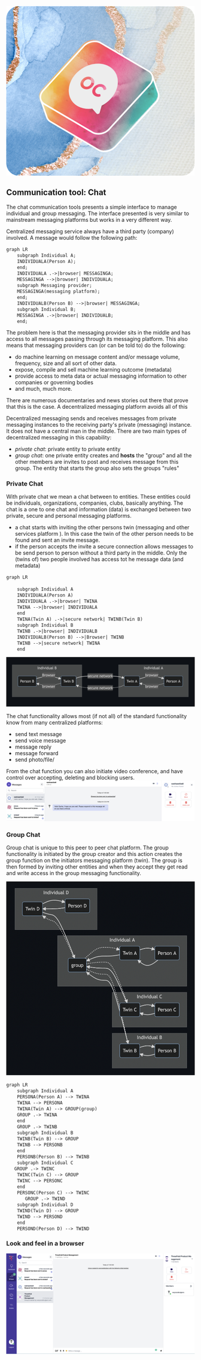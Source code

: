 <div style="text-align: center;">

![communication tool chat](./img/oc.png)

</div>

## Communication tool: Chat

The chat communication tools presents a simple interface to manage individual and group messaging. The interface presented is very similar to mainstream messaging platforms but works in a very different way.

Centralized messaging service always have a third party (company) involved.  A message would follow the following path:

```mermaid
graph LR
    subgraph Individual A;
    INDIVIDUALA(Person A);
    end;
    INDIVIDUALA .->|browser| MESSAGINGA;
    MESSAGINGA -->|browser| INDIVIDUALA;
    subgraph Messaging provider;
    MESSAGINGA(messaging platform);
    end;
    INDIVIDUALB(Person B) -->|browser| MESSAGINGA;
    subgraph Individual B;
    MESSAGINGA .->|browser| INDIVIDUALB;
    end;
```

The problem here is that the messaging provider sits in the middle and has access to all messages passing through its messaging platform.  This also means that messaging providers can (or can be told to) do the following:
- do machine learning on message content and/or message volume, frequency, size and all sort of other data.
- expose, compile and sell machine learning outcome (metadata)
- provide access to meta data or actual messaging information to other companies or governing bodies
- and much, much more.

There are numerous documentaries and news stories out there that prove that this is the case. A decentralized messaging platform avoids all of this

Decentralized messaging sends and receives messages from private messaging instances to the receiving party's private (messaging) instance.  It does not have a central man in the middle. There are two main types of decentralized messaging in this capability:
- _private chat_: private entity to private entity
- _group chat_: one private entity creates and **hosts** the "group" and all the other members are invites to post and receives message from this group.  The entity that starts the group also sets the groups "rules"


### Private Chat
With private chat we mean a chat between to entities. These entities could be individuals, organizations, companies, clubs, basically anything.  The chat is a one to one chat and information (data) is exchanged between two private, secure and personal messaging platforms.
- a chat starts with inviting the other persons twin (messaging and other services platform ).  In this case the twin of the other person needs to be found and sent an invite message.
- if the person accepts the invite a secure connection allows messages to be send person to person without a third party in the middle.  Only the (twins of) two people involved has access tot he message data (and metadata)
  

```mermaid
graph LR
    
    subgraph Individual A
    INDIVIDUALA(Person A)
    INDIVIDUALA .->|browser| TWINA
    TWINA -->|browser| INDIVIDUALA
    end
    TWINA(Twin A) .->|secure network| TWINB(Twin B)
    subgraph Individual B
    TWINB .->|browser| INDIVIDUALB
    INDIVIDUALB(Person B) -->|Browser| TWINB
    TWINB -->|secure network| TWINA
    end
```
![private_chat](../capabilities/img/private_chat.png)

The chat functionality allows most (if not all) of the standard functionality know from many centralized platforms:
- send text message
- send voice message
- message reply
- message forward
- send photo/file/

From the chat function you can also initiate video conference, and have control over accepting, deleting and blocking users.
![private_chat](../capabilities/img/chat_overview.png)

### Group Chat

Group chat is unique to this peer to peer chat platform.  The group functionality is initiated by the group creator and this action creates the group function on the initiators messaging platform (twin).  The group is then formed by inviting other entities and when they accept they get read and write access in the group messaging functionality.
<!--
mermaid source code in ./includes/group_chat.md
-->

![group_chat](../capabilities/img/group_chat.png)

```mermaid
graph LR
    subgraph Individual A
    PERSONA(Person A) --> TWINA
    TWINA --> PERSONA
    TWINA(Twin A) --> GROUP(group)
    GROUP .-> TWINA
    end
    GROUP .-> TWINB
    subgraph Individual B
    TWINB(Twin B) --> GROUP
    TWINB --> PERSONB
    end
    PERSONB(Person B) --> TWINB
    subgraph Individual C
   GROUP .-> TWINC
    TWINC(Twin C) --> GROUP
    TWINC --> PERSONC
    end
    PERSONC(Person C) --> TWINC
       GROUP .-> TWIND
    subgraph Individual D
    TWIND(Twin D) --> GROUP
    TWIND --> PERSOND
    end
    PERSOND(Person D) --> TWIND
```

### Look and feel in a browser

![groups_and_contacts](../capabilities/img/chat_people%20invite.png)

